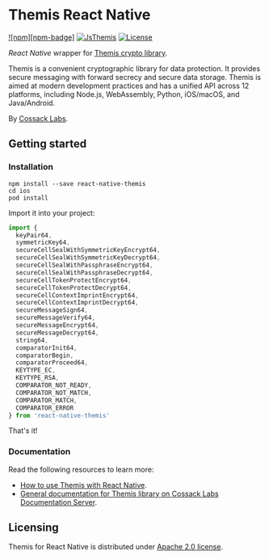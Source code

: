 # Themis React Native 

[![npm][npm-badge]][npm]
[![JsThemis][github-ci-badge]][github-ci]
[![License][license-badge]][license]

_React Native_ wrapper for [Themis crypto library](https://github.com/cossacklabs/themis).

Themis is a convenient cryptographic library for data protection. 
It provides secure messaging with forward secrecy and secure data storage. Themis is aimed at modern development practices and has a unified API across 12 platforms, including Node.js, WebAssembly, Python, iOS/macOS, and Java/Android.

By [Cossack Labs](https://www.cossacklabs.com/themis/).

[npm]: https://www.npmjs.com/package/react-native-themis
[github-ci]: https://github.com/cossacklabs/themis/actions?query=workflow%3AJsThemis
[github-ci-badge]: https://github.com/cossacklabs/themis/workflows/JsThemis/badge.svg
[license]: LICENSE
[license-badge]: https://img.shields.io/npm/l/jsthemis.svg

## Getting started

### Installation

```
npm install --save react-native-themis
cd ios
pod install 
```

Import it into your project:

```javascript
import {
  keyPair64,
  symmetricKey64,
  secureCellSealWithSymmetricKeyEncrypt64,
  secureCellSealWithSymmetricKeyDecrypt64,
  secureCellSealWithPassphraseEncrypt64,
  secureCellSealWithPassphraseDecrypt64,
  secureCellTokenProtectEncrypt64,
  secureCellTokenProtectDecrypt64,
  secureCellContextImprintEncrypt64,
  secureCellContextImprintDecrypt64,
  secureMessageSign64,
  secureMessageVerify64,
  secureMessageEncrypt64,
  secureMessageDecrypt64,
  string64,
  comparatorInit64,
  comparatorBegin,
  comparatorProceed64,
  KEYTYPE_EC,
  KEYTYPE_RSA,
  COMPARATOR_NOT_READY,
  COMPARATOR_NOT_MATCH,
  COMPARATOR_MATCH,
  COMPARATOR_ERROR
} from 'react-native-themis'
```
That's it!

### Documentation

Read the following resources to learn more:

  - [How to use Themis with React Native](https://docs.cossacklabs.com/themis/languages/react-native-themis/).
  - [General documentation for Themis library on Cossack Labs Documentation Server](https://docs.cossacklabs.com/themis/).


## Licensing

Themis for React Native is distributed under [Apache 2.0 license](https://www.apache.org/licenses/LICENSE-2.0).
